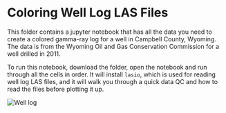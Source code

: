 # Coloring Well Log LAS Files
This folder contains a jupyter notebook that has all the data you need to create a colored gamma-ray log for a well in Campbell County, Wyoming. The data is from the Wyoming Oil and Gas Conservation Commission for a well drilled in 2011. 

To run this notebook, download the folder, open the notebook and run through all the cells in order. It will install `lasio`, which is used for reading well log LAS files, and it will walk you through a quick data QC and how to read the files before plotting it up.

![Well log](https://github.com/jessepisel/5minutesofpython/tree/master/Well%20log%20plots/davis_log.jpg?raw=true "Example well log")